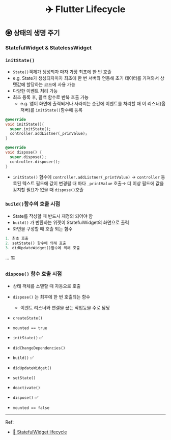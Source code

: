 # <p align="center">✈️ Flutter Lifecycle</p>

## ♼ 상태의 생명 주기

### StatefulWidget & StatelessWidget

### `initState()`

- `State()`객체가 생성되자 마자 가장 최초에 한 번 호출
- e.g. State가 생성되자마자 최초에 한 번 서버와 연동해 초기 데이터를 가져와서 상탯값에 할당하는 코드에 사용 가능
- 다양한 이벤트 처리 가능
- 최초 등록 후, 콜백 함수로 반복 호출 가능
    - e.g. 앱이 화면에 출력되거나 사라지는 순간에 이벤트를 처리할 때 이 리스너(옵저버)를 `initState()`함수에 등록

```dart
@override
void initState(){
  super.initState();
  controller.addListner(_prinValue);
}

@override
void dispose() {
  super.dispose();
  controller.disposer();
}
```

- `initState()` 함수에 `controller.addListner(_printValue)` → `controller` 등록된 텍스트 필드에 값이 변경될 때 마다 `_printValue` 호출→ 더 이상 필드에 값을 감지할 필요가 없을 때 `dispose()`호출

### `build()`함수의 호출 시점

- State를 작성할 때 반드시 재정의 되어야 함
- `build()` 가 반환하는 위젯이 StatefulWidget의 화면으로 출력
- 화면을 구성할 때 호출 되는 함수

```dart
1. 최초 호출
2. setState() 함수에 의해 호출
3. didUpdateWidget()함수에 의해 호출
```

... 🏗

### `dispose()` 함수 호출 시점

- 상태 객체를 소멸할 때 자동으로 호출
- `dispose()` 는 최후에 한 번 호출되는 함수
    - 이벤트 리스너와 연결을 끊는 작업등을 주로 담당

- `createState()`
- `mounted == true`
- `initState()` ✅
- `didChangeDependencies()`
- `build()` ✅
- `didUpdateWidget()`
- `setState()`
- `deactivate()`
- `dispose()` ✅
- `mounted == false`



---
Ref:
- [📎 StatefulWidget lifecycle](https://flutterbyexample.com/lesson/stateful-widget-lifecycle)